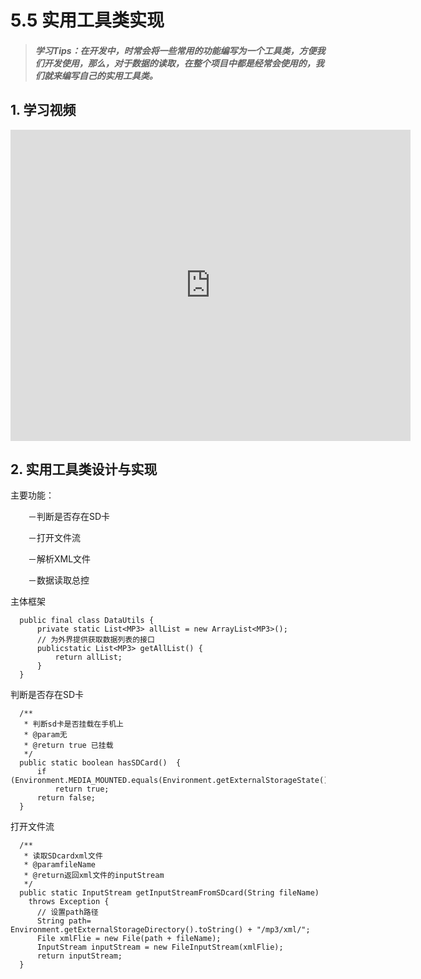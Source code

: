 
# 5.5 实用工具类实现

>##### 学习Tips：在开发中，时常会将一些常用的功能编写为一个工具类，方便我们开发使用，那么，对于数据的读取，在整个项目中都是经常会使用的，我们就来编写自己的实用工具类。



## 1. 学习视频

<iframe frameborder="0" width="640" height="498" src="https://v.qq.com/iframe/player.html?vid=z0180bhmznp&tiny=0&auto=0" allowfullscreen></iframe>

## 2. 实用工具类设计与实现

主要功能：

　　－判断是否存在SD卡
  
　　－打开文件流
  
　　－解析XML文件
  
　　－数据读取总控
  
主体框架

```
  public final class DataUtils {
      private static List<MP3> allList = new ArrayList<MP3>();
      // 为外界提供获取数据列表的接口
      publicstatic List<MP3> getAllList() {
          return allList;
      }
  }
```

判断是否存在SD卡

```
  /**
   * 判断sd卡是否挂载在手机上
   * @param无
   * @return true 已挂载
   */
  public static boolean hasSDCard()  {
      if (Environment.MEDIA_MOUNTED.equals(Environment.getExternalStorageState()))
          return true;
      return false;
  }
```

打开文件流

```
  /**
   * 读取SDcardxml文件
   * @paramfileName
   * @return返回xml文件的inputStream
   */
  public static InputStream getInputStreamFromSDcard(String fileName)
    throws Exception {
      // 设置path路径
      String path= Environment.getExternalStorageDirectory().toString() + "/mp3/xml/";
      File xmlFlie = new File(path + fileName);
      InputStream inputStream = new FileInputStream(xmlFlie);
      return inputStream;
  }
```